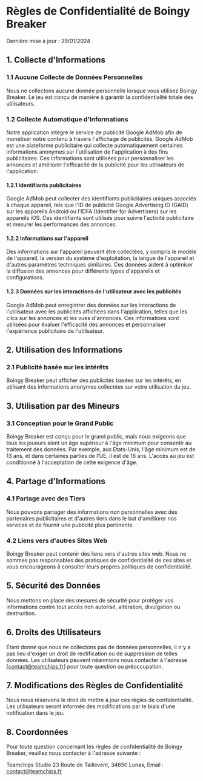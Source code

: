 # Règles de Confidentialité de Boingy Breaker
Dernière mise à jour : 29/01/2024


## 1. Collecte d'Informations
### 1.1 Aucune Collecte de Données Personnelles
Nous ne collectons aucune donnée personnelle lorsque vous utilisez Boingy Breaker. Le jeu est conçu de manière à garantir la confidentialité totale des utilisateurs.

### 1.2 Collecte Automatique d'Informations
Notre application intègre le service de publicité Google AdMob afin de monétiser notre contenu à travers l'affichage de publicités. Google AdMob est une plateforme publicitaire qui collecte automatiquement certaines informations anonymes sur l'utilisation de l'application à des fins publicitaires. Ces informations sont utilisées pour personnaliser les annonces et améliorer l'efficacité de la publicité pour les utilisateurs de l'application.

#### 1.2.1 Identifiants publicitaires 
Google AdMob peut collecter des identifiants publicitaires uniques associés à chaque appareil, tels que l'ID de publicité Google Advertising ID (GAID) sur les appareils Android ou l'IDFA (Identifier for Advertisers) sur les appareils iOS. Ces identifiants sont utilisés pour suivre l'activité publicitaire et mesurer les performances des annonces.

#### 1.2.2 Informations sur l'appareil
Des informations sur l'appareil peuvent être collectées, y compris le modèle de l'appareil, la version du système d'exploitation, la langue de l'appareil et d'autres paramètres techniques similaires. Ces données aident à optimiser la diffusion des annonces pour différents types d'appareils et configurations.

#### 1.2.3 Données sur les interactions de l'utilisateur avec les publicités
Google AdMob peut enregistrer des données sur les interactions de l'utilisateur avec les publicités affichées dans l'application, telles que les clics sur les annonces et les vues d'annonces. Ces informations sont utilisées pour évaluer l'efficacité des annonces et personnaliser l'expérience publicitaire de l'utilisateur.

## 2. Utilisation des Informations
### 2.1 Publicité basée sur les intérêts
Boingy Breaker peut afficher des publicités basées sur les intérêts, en utilisant des informations anonymes collectées sur votre utilisation du jeu.

## 3. Utilisation par des Mineurs
### 3.1 Conception pour le Grand Public
Boingy Breaker est conçu pour le grand public, mais nous exigeons que tous les joueurs aient un âge supérieur à l'âge minimum pour consentir au traitement des données. Par exemple, aux États-Unis, l'âge minimum est de 13 ans, et dans certaines parties de l’UE, il est de 16 ans. L'accès au jeu est conditionné à l'acceptation de cette exigence d'âge.

## 4. Partage d'Informations
### 4.1 Partage avec des Tiers
Nous pouvons partager des informations non personnelles avec des partenaires publicitaires et d'autres tiers dans le but d'améliorer nos services et de fournir une publicité plus pertinente.

### 4.2 Liens vers d'autres Sites Web
Boingy Breaker peut contenir des liens vers d'autres sites web. Nous ne sommes pas responsables des pratiques de confidentialité de ces sites et vous encourageons à consulter leurs propres politiques de confidentialité.

## 5. Sécurité des Données
Nous mettons en place des mesures de sécurité pour protéger vos informations contre tout accès non autorisé, altération, divulgation ou destruction.

## 6. Droits des Utilisateurs
Étant donné que nous ne collectons pas de données personnelles, il n'y a pas lieu d'exiger un droit de rectification ou de suppression de telles données. Les utilisateurs peuvent néanmoins nous contacter à l'adresse [contact@teamchips.fr] pour toute question ou préoccupation.

## 7. Modifications des Règles de Confidentialité
Nous nous réservons le droit de mettre à jour ces règles de confidentialité. Les utilisateurs seront informés des modifications par le biais d'une notification dans le jeu.

## 8. Coordonnées
Pour toute question concernant les règles de confidentialité de Boingy Breaker, veuillez nous contacter à l'adresse suivante :

Teamchips Studio
23 Route de Taillevent,
34650 Lunas,
Email : contact@teamchips.fr
